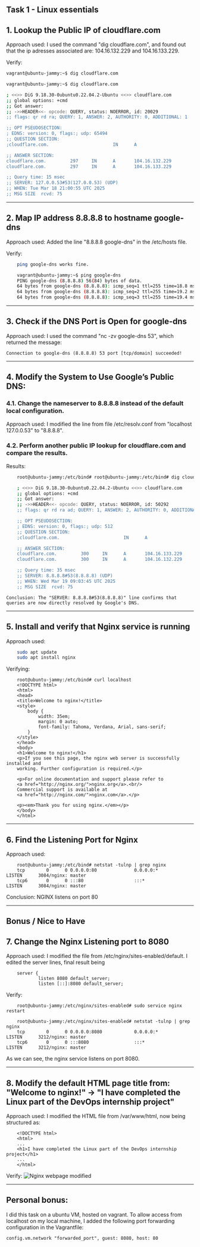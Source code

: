 ## Task 1 - Linux essentials

## 1. Lookup the Public IP of cloudflare.com
Approach used: I used the command "dig cloudflare.com", and found out that the ip adresses associated are: 104.16.132.229 and 104.16.133.229.

Verify: 
```sh
vagrant@ubuntu-jammy:~$ dig cloudflare.com

vagrant@ubuntu-jammy:~$ dig cloudflare.com

; <<>> DiG 9.18.30-0ubuntu0.22.04.2-Ubuntu <<>> cloudflare.com
;; global options: +cmd
;; Got answer:
;; ->>HEADER<<- opcode: QUERY, status: NOERROR, id: 20029
;; flags: qr rd ra; QUERY: 1, ANSWER: 2, AUTHORITY: 0, ADDITIONAL: 1

;; OPT PSEUDOSECTION:
; EDNS: version: 0, flags:; udp: 65494
;; QUESTION SECTION:
;cloudflare.com.                        IN      A

;; ANSWER SECTION:
cloudflare.com.         297     IN      A       104.16.132.229
cloudflare.com.         297     IN      A       104.16.133.229

;; Query time: 15 msec
;; SERVER: 127.0.0.53#53(127.0.0.53) (UDP)
;; WHEN: Tue Mar 18 21:00:55 UTC 2025
;; MSG SIZE  rcvd: 75
```

---

## 2. Map IP address 8.8.8.8 to hostname google-dns
Approach used: Added the line "8.8.8.8 google-dns" in the /etc/hosts file.

Verify: 
```sh 
    ping google-dns works fine.

    vagrant@ubuntu-jammy:~$ ping google-dns
    PING google-dns (8.8.8.8) 56(84) bytes of data.
    64 bytes from google-dns (8.8.8.8): icmp_seq=1 ttl=255 time=18.8 ms
    64 bytes from google-dns (8.8.8.8): icmp_seq=2 ttl=255 time=19.2 ms
    64 bytes from google-dns (8.8.8.8): icmp_seq=3 ttl=255 time=19.4 ms
```

---

## 3. Check if the DNS Port is Open for google-dns
Approach used: I used the command "nc -zv google-dns 53", which returned the message:

```
Connection to google-dns (8.8.8.8) 53 port [tcp/domain] succeeded!
```

---

## 4. Modify the System to Use Google’s Public DNS:
### 4.1. Change the nameserver to 8.8.8.8 instead of the default local configuration.

Approach used: I modified the line from file /etc/resolv.conf from "localhost 127.0.0.53" to "8.8.8.8".

    

### 4.2. Perform another public IP lookup for cloudflare.com and compare the results.

Results: 

```sh
    root@ubuntu-jammy:/etc/bind# root@ubuntu-jammy:/etc/bind# dig cloudflare.com

    ; <<>> DiG 9.18.30-0ubuntu0.22.04.2-Ubuntu <<>> cloudflare.com
    ;; global options: +cmd
    ;; Got answer:
    ;; ->>HEADER<<- opcode: QUERY, status: NOERROR, id: 50292
    ;; flags: qr rd ra ad; QUERY: 1, ANSWER: 2, AUTHORITY: 0, ADDITIONAL: 1

    ;; OPT PSEUDOSECTION:
    ; EDNS: version: 0, flags:; udp: 512
    ;; QUESTION SECTION:
    ;cloudflare.com.                        IN      A

    ;; ANSWER SECTION:
    cloudflare.com.         300     IN      A       104.16.133.229
    cloudflare.com.         300     IN      A       104.16.132.229

    ;; Query time: 35 msec
    ;; SERVER: 8.8.8.8#53(8.8.8.8) (UDP)
    ;; WHEN: Wed Mar 19 09:03:45 UTC 2025
    ;; MSG SIZE  rcvd: 75 
```


    Conclusion: The "SERVER: 8.8.8.8#53(8.8.8.8)" line confirms that queries are now directly resolved by Google's DNS.

---

## 5. Install and verify that Nginx service is running

Approach used:
```sh
    sudo apt update
    sudo apt install nginx
```

Verifying:
```
    root@ubuntu-jammy:/etc/bind# curl localhost
    <!DOCTYPE html>
    <html>
    <head>
    <title>Welcome to nginx!</title>
    <style>
        body {
            width: 35em;
            margin: 0 auto;
            font-family: Tahoma, Verdana, Arial, sans-serif;
        }
    </style>
    </head>
    <body>
    <h1>Welcome to nginx!</h1>
    <p>If you see this page, the nginx web server is successfully installed and
    working. Further configuration is required.</p>

    <p>For online documentation and support please refer to
    <a href="http://nginx.org/">nginx.org</a>.<br/>
    Commercial support is available at
    <a href="http://nginx.com/">nginx.com</a>.</p>

    <p><em>Thank you for using nginx.</em></p>
    </body>
    </html>
```

---

## 6. Find the Listening Port for Nginx

Approach used:
```
    root@ubuntu-jammy:/etc/bind# netstat -tulnp | grep nginx
    tcp        0      0 0.0.0.0:80              0.0.0.0:*               LISTEN      3084/nginx: master
    tcp6       0      0 :::80                   :::*                    LISTEN      3084/nginx: master
```

Conclusion: NGINX listens on port 80

--- 

## Bonus / Nice to Have
## 7. Change the Nginx Listening port to 8080
Approach used: I modified the file from /etc/nginx/sites-enabled/default. I edited the server lines, final result being

```
    server {
            listen 8080 default_server;
            listen [::]:8080 default_server;
```

Verify:
```
    root@ubuntu-jammy:/etc/nginx/sites-enabled# sudo service nginx restart

    root@ubuntu-jammy:/etc/nginx/sites-enabled# netstat -tulnp | grep nginx
    tcp        0      0 0.0.0.0:8080            0.0.0.0:*               LISTEN      3212/nginx: master
    tcp6       0      0 :::8080                 :::*                    LISTEN      3212/nginx: master
```

As we can see, the nginx service listens on port 8080.

---

## 8. Modify the default HTML page title from: "Welcome to nginx!" → "I have completed the Linux part of the DevOps internship project"

Approach used: I modified the HTML file from /var/www/html, now being structured as:

```
    <!DOCTYPE html>
    <html>
    ...
    <h1>I have completed the Linux part of the DevOps internship project</h1>
    ...
    </html>
```

Verify:
    ![Nginx webpage modified](results/nginx.png)

---

## Personal bonus:

I did this task on a ubuntu VM, hosted on vagrant. To allow access from localhost on my local machine, I added the following port forwarding configuration in the Vagrantfile:

```
config.vm.network "forwarded_port", guest: 8080, host: 80
```


